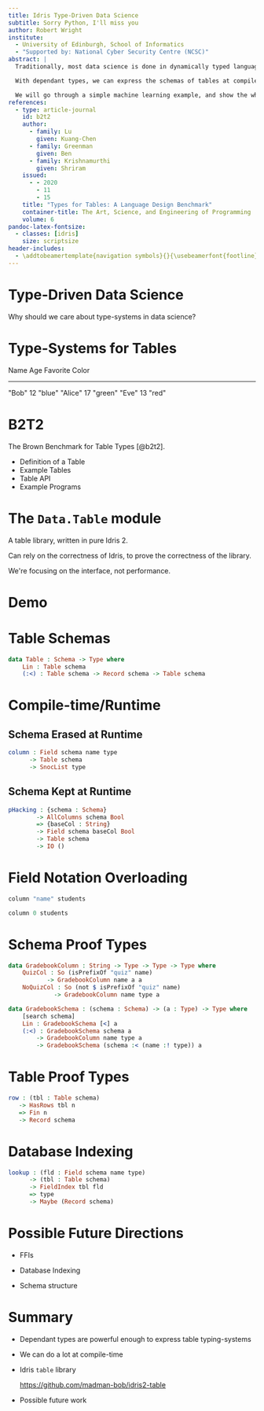 ```yaml
---
title: Idris Type-Driven Data Science
subtitle: Sorry Python, I'll miss you
author: Robert Wright
institute:
  - University of Edinburgh, School of Informatics
  - "Supported by: National Cyber Security Centre (NCSC)"
abstract: |
  Traditionally, most data science is done in dynamically typed languages. If you're manipulating a table of data, and make a typo in a column name, or ask for the wrong column, then you don't find out until runtime - after which significant computation may have taken place. So a small mistake could lose a large amount of time.

  With dependant types, we can express the schemas of tables at compile-time. This allows us to check, at compile-time, that our columns exist, and are of the correct types.

  We will go through a simple machine learning example, and show the whole workflow, to demonstrate how dependant types can help the process.
references:
  - type: article-journal
    id: b2t2
    author:
      - family: Lu
        given: Kuang-Chen
      - family: Greenman
        given: Ben 
      - family: Krishnamurthi
        given: Shriram 
    issued:
      - - 2020
        - 11
        - 15
    title: "Types for Tables: A Language Design Benchmark"
    container-title: The Art, Science, and Engineering of Programming
    volume: 6
pandoc-latex-fontsize:
  - classes: [idris]
    size: scriptsize
header-includes:
  - \addtobeamertemplate{navigation symbols}{}{\usebeamerfont{footline} \usebeamercolor[fg]{footline} \insertframenumber}
---
```


# Type-Driven Data Science

Why should we care about type-systems in data science?

<!--

After all, in industry, data science is mostly done with dynamically typed languages.

Well, they're useful for the same reasons type-systems are useful elsewhere, to help make correct programs.

The problem is that most mainstream typing-systems aren't powerful enough to express the sorts of constraints that are useful in data science.

For example, if you want the column of a table - does the column exist in the table? What type does that column have?

We've got all of the downsides, having to write in the types; and none of the upsides, the compiler helping us write our program.

So of course industry will go for dynamically typed languages.

This talk will mostly be about tables, as they're pretty fundamental to most data-science work.

-->

# Type-Systems for Tables

<!--

What is a table?

-->

Name    Age Favorite Color
------- --- --------------
"Bob"   12  "blue"
"Alice" 17  "green"
"Eve"   13  "red"

<!--

Roughly speaking:

Has some number of rows.

Has some number of named columns, where each column has a type.



These heterogeneous columns cause issues with mainstream typing-systems.

If you fix the number of columns, you could use Generics, with one positional argument for each column. But we want to add columns, remove columns, and perform all sorts of operations which might change the tables schema, so that doesn't really work.

We could use a custom table typing-system. This way we can get a type system that does exactly what we need it to, maybe even with custom error messages to make debugging easier.

But this is a lot of work, and you can end up with a lot of custom typing rules. So it's easy for a subtle error to slip through somewhere.

The approach we took was to use dependant types. This gives type safety, and can build off the correctness of a relatively small core.

On top of that, dependant types allows programmers to encode their own custom constraints. When writing code, there are often a lot of implicit assumptions about the structure, not just of tables, but also the code-base more generally. For the long-term maintenance of your code-base, and the sanity of the programmer who comes after you, it would be better if these assumptions could be not just included in the source code, but also enforced.

-->

# B2T2

<!--

This work is in response to the Brown Benchmark for Table Types (B2T2) paper, from 2020.

-->

The Brown Benchmark for Table Types [@b2t2].

<!--

They describe what they want out of a table typing-system.

They focused on dynamically typed languages, to avoid assuming what the type-system should look like.

In this paper they provide:

-->

- Definition of a Table
- Example Tables
- Table API
- Example Programs

<!--

We're taking it as inspiration, rather than a strict formula to follow.

We've diverged from it in a couple of places, either for convenience, or to take advantage of the compile-time/runtime split; which doesn't exist in dynamically typed languages.

-->

# The `Data.Table` module

<!--

This is what we've done.

-->

A table library, written in pure Idris 2.

Can rely on the correctness of Idris, to prove the correctness of the library.

<!--

At this point, we've implemented all of the B2T2 Example Tables, all of the B2T2 Example Programs, and most of the B2T2 Table API.

-->

We're focusing on the interface, not performance.

<!--

Though we should still be the right order of magnitude.

Later work could use the same interface, but wrapped over a more efficient representation.

-->

# Demo

<!--

First of all, let's look at the library from an end-user's perspective.

- `students`

  - Show what tables look like

  - If you're familiar with Idris notation, you may notice we're using `SnocList` notation here.

    It's common practise in industry to start with a simple dataset, and then modify it - by adding new rows on the end, and new columns to the right.

    We're using a `SnocList` style representation, as this representation easily allows these operations.

  - `Field` overloads both `String` and `Integer` notation, to allow referring to columns either by name, or by index.

  - If we use either a name, or an index, that is not available, then we get a compile-time error.

  - To explain this error message a little - to convert a `String` to a `Field`, Idris uses proof search to find which `Field`.

    It knows the schema and field name to use from context. It gets the schema from the table, and the name from the `String` literal.

    It doesn't know what type the field will have, hence the hole.

    Unfortunately, it cannot find any such `Field` in the `Schema` (as it doesn't exist), which it reports to us by saying that it "can't find an implementation".

    If we were using a custom type-system, we could provide a more descriptive error message here.

- `DotProduct`

  We can constrain our column types.

  So here we have two columns, of the same numeric type, and we're returning a value of the same type.

- `PHacking`

  We're wanting to compare all of the columns of a table with a particular column, to see whether there's a correlation between eating jellybeans of a particular colour, and getting acne.

  `AllColumns` requires all columns of a `Schema` be of that type.

  This is one way of allowing type-safe iteration over the columns of a table.

  `jellyAnon` has all columns of that type.

  `jellyNamed` does not, but after dropping "name", it does - and the type-system can cope with this.

- `QuizScoreFilter`

  Skip if short on time.

  We want to take the average of all columns whose names start with "quiz".

  So we define a custom data type, describing the constraint that all columns whose names start with "quiz" are of the desired type.

-->

# Table Schemas

<!--

Now let's look under the hood a little.

Here's our definition of a table:

-->

```idris
data Table : Schema -> Type where
    Lin : Table schema
    (:<) : Table schema -> Record schema -> Table schema
```

<!--

We need to index our `Table` type by its `Schema` to ensure that each row is in the same format, and also so that we can only use valid operations.

`Lin` and `:<` allow sugaring using `SnocList` notation. So `Table`s are essentially lists of `Record`s.



We could also index our `Table`s by the number of rows in the table, but we chose not to. We don't consider the number of rows of a table to be central to its definition. Instead we tack it on later, as a proof type.



The column names are not included in the table at runtime.

For most purposes, we don't actually need the column names at runtime, so this allows us to exclude them.

We can still include the column names at runtime, if we want to.

-->

# Compile-time/Runtime

<!--

B2T2 doesn't distinguish between compile-time and runtime properties of our data.

This makes sense as B2T2 considers only dynamically-typed languages, where everything is runtime.

But in Idris, we've got dependant types, which allow us to check things at compile-time; and we've also got quantitative types, which allow us to erase values at runtime.

We can use dependant types for all of our proofs - that fields exist, their types, etc. - so that they are checked at compile-time.

And we can use quantitative types to erase anything we don't need at runtime, for efficiency purposes.

I've got two examples here. One where we don't need the schema at runtime, and one where we do.

In the one where we don't need the schema at runtime, it is erased, so it wont occur in the final program.

In the one where we do need the schema at runtime, we keep it, and so it's available for the final program to use.

-->

## Schema Erased at Runtime

<!--

Field accessors get compiled down to indexes at runtime.

-->

```idris
column : Field schema name type
      -> Table schema
      -> SnocList type
```

<!--

So, perhaps surprisingly, getting a column from the table doesn't require that column's name appear anywhere in the compiled program.

-->

## Schema Kept at Runtime

<!--

This is the type-signature an implementation of one of B2T2's Example Programs.

In this program, we need the names of the columns, as we're going to be printing them out.

In the first line, by explicitly including `schema` as an argument, we are telling Idris that we want it at runtime.

-->

```idris
pHacking : {schema : Schema}
        -> AllColumns schema Bool
        => {baseCol : String}
        -> Field schema baseCol Bool
        -> Table schema
        -> IO ()
```

# Field Notation Overloading

<!--

Combined with Idris's `String` notation overloading, you can write code that looks like

-->

```idris
column "name" students
```

<!--

And the `String` "name" doesn't occur anywhere in the compiled program.

Furthermore, if you misspell the name, this is a compile-time error.

You don't have to wait for three hours of discarded data-processing to find it.

-->

```idris
column 0 students
```

<!--

`Field`s also have `fromInteger` overrides, so you can also refer to columns by index.

Again, that column is in the `Schema` is checked at compile-time.

-->

# Schema Proof Types

<!--

If we have more complicated constraints, such as the `quizAverage` example earlier, we can create a custom proof type on the schema.

For the `quizAverage` example, we required that all columns starting with "quiz" have the same type:

-->

```idris
data GradebookColumn : String -> Type -> Type -> Type where
    QuizCol : So (isPrefixOf "quiz" name)
           -> GradebookColumn name a a
    NoQuizCol : So (not $ isPrefixOf "quiz" name)
             -> GradebookColumn name type a

data GradebookSchema : (schema : Schema) -> (a : Type) -> Type where
    [search schema]
    Lin : GradebookSchema [<] a
    (:<) : GradebookSchema schema a
        -> GradebookColumn name type a
        -> GradebookSchema (schema :< (name :! type)) a
```

<!--

Note that string operations occur at compile-time.

The `So` type is a unit at runtime, and so can be erased.

So `GradebookColumn` is a `Bool` at runtime, and `GradebookSchema` is a `List Bool` at runtime.

In this example, the column names are not needed at runtime.

-->

# Table Proof Types

<!--

As well as proofs on `Schema`s, we can have proofs on particular `Table`s.

-->

```idris
row : (tbl : Table schema)
   -> HasRows tbl n
   => Fin n
   -> Record schema
```

<!--

In this example, `HasRows` is a proof type that the table has that many rows.

We can use it to get a row by row number, with a compile-time error if we go out of bounds.

We could actually think of `HasRows` as a very simple database index for the `Table`, as it provides information to help lookup `Record`s within the `Table`.

-->

# Database Indexing

<!--

Indeed, as proof types can also contain runtime information, we could write a database index in the same way.

This isn't something we have yet, but is something that we could do.

Say we wanted to write a database index on a column of a table. We would do this by defining a proof type, call it `FieldIndex`, which, at runtime, contains the indexing information required to quickly lookup records in that table.

Then the lookup function would look something like this:

-->

```idris
lookup : (fld : Field schema name type)
      -> (tbl : Table schema)
      -> FieldIndex tbl fld
      => type
      -> Maybe (Record schema)
```

<!--

Similarly, you could write more complicated indices that work with multiple columns, or tables formatted in a certain way.

-->

# Possible Future Directions

- FFIs

  <!--

  This library is written in pure Idris.

  We could write a more efficient version in another language, say C, and then FFI into it from Idris, with the same interface.

  -->

- Database Indexing

  <!--

  We could write a database index as a proof type on the table.

  Alternatively, it would likely be more efficient, to change the internal runtime structure of our table.

  -->

- Schema structure

  <!--

  We allow duplicate column names, and the ordering of columns is important.

  But we didn't need to - this was just what was easiest to implement.

  Instead of making the schema a list of column schemas, we could make it a fresh list.

  This would disallow duplicate column names, and make column ordering unimportant.

  This does make proofs more complicated, as we need to prove that we're not overwriting existing columns.

  

  We also assumed a flat schema structure for this work, but, again, we didn't need to.
  
  We could have a tree, allowing essentially ad-hoc data types.
  
  -->

# Summary

- Dependant types are powerful enough to express table typing-systems

- We can do a lot at compile-time

- Idris `table` library

  <https://github.com/madman-bob/idris2-table>

- Possible future work
